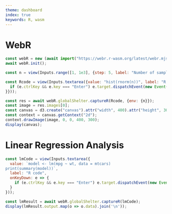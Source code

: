 ```yaml
---
theme: dashboard
index: true
keywords: R, wasm
---
```


# WebR

```js
const webR = new (await import("https://webr.r-wasm.org/latest/webr.mjs")).WebR();
await webR.init();
```

```js
const n = view(Inputs.range([1, 1e3], {step: 5, label: "Number of samples"}));
```

```js
const Rcode = view(Inputs.textarea({value: "hist(rnorm(n))", label: "R code", onKeyDown: e => {
  if (e.ctrlKey && e.key === "Enter") e.target.dispatchEvent(new Event("input"));
}}));
```

```js
const res = await webR.globalShelter.captureR(Rcode, {env: {n}});
const image = res.images[0];
const canvas = d3.create("canvas").attr("width", 400).attr("height", 300).node();
const context = canvas.getContext("2d");
context.drawImage(image, 0, 0, 400, 300);
display(canvas);
```

# Linear Regression Analysis

```js
const lmCode = view(Inputs.textarea({
  value: `model <- lm(mpg ~ wt, data = mtcars)
print(summary(model))`,
  label: "R code",
  onKeyDown: e => {
    if (e.ctrlKey && e.key === "Enter") e.target.dispatchEvent(new Event("input"));
  }
}));
```

<!-- ```js
const runButton = view(Inputs.button("Run Code"));
``` -->

```js
const lmResult = await webR.globalShelter.captureR(lmCode);
display(lmResult.output.map(o => o.data).join('\n'));
```